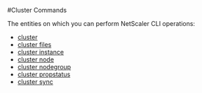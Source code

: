 #Cluster Commands

The entities on which you can perform NetScaler CLI operations:
<ul><li><a href="../../cluster/cluster/cluster">cluster</a></li><li><a href="../../cluster/cluster-files/cluster-files">cluster files</a></li><li><a href="../../cluster/cluster-instance/cluster-instance">cluster instance</a></li><li><a href="../../cluster/cluster-node/cluster-node">cluster node</a></li><li><a href="../../cluster/cluster-nodegroup/cluster-nodegroup">cluster nodegroup</a></li><li><a href="../../cluster/cluster-propstatus/cluster-propstatus">cluster propstatus</a></li><li><a href="../../cluster/cluster-sync/cluster-sync">cluster sync</a></li></ul>



